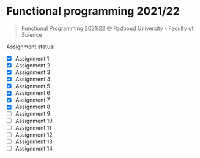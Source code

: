# Functional programming 2021/22

> Functional Programming 2021/22 @ Radboud University - Faculty of Science

Assignment status:

- [x] Assignment 1
- [x] Assignment 2
- [x] Assignment 3
- [x] Assignment 4
- [x] Assignment 5
- [x] Assignment 6
- [x] Assignment 7
- [x] Assignment 8
- [ ] Assignment 9
- [ ] Assignment 10
- [ ] Assignment 11
- [ ] Assignment 12
- [ ] Assignment 13
- [ ] Assignment 14